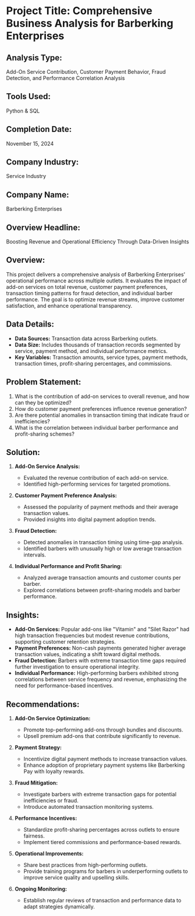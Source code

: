 # Project Title: Comprehensive Business Analysis for Barberking Enterprises

## Analysis Type:
Add-On Service Contribution, Customer Payment Behavior, Fraud Detection, and Performance Correlation Analysis

## Tools Used:
Python & SQL

## Completion Date:
November 15, 2024

## Company Industry:
Service Industry

## Company Name:
Barberking Enterprises


## Overview Headline:
Boosting Revenue and Operational Efficiency Through Data-Driven Insights


## Overview:
This project delivers a comprehensive analysis of Barberking Enterprises' operational performance across multiple outlets. It evaluates the impact of add-on services on total revenue, customer payment preferences, transaction timing patterns for fraud detection, and individual barber performance. The goal is to optimize revenue streams, improve customer satisfaction, and enhance operational transparency.


## Data Details:
- **Data Sources:** Transaction data across Barberking outlets.
- **Data Size:** Includes thousands of transaction records segmented by service, payment method, and individual performance metrics.
- **Key Variables:** Transaction amounts, service types, payment methods, transaction times, profit-sharing percentages, and commissions.


## Problem Statement:
1. What is the contribution of add-on services to overall revenue, and how can they be optimized?
2. How do customer payment preferences influence revenue generation?
3. Are there potential anomalies in transaction timing that indicate fraud or inefficiencies?
4. What is the correlation between individual barber performance and profit-sharing schemes?


## Solution:
1. **Add-On Service Analysis:**
   - Evaluated the revenue contribution of each add-on service.
   - Identified high-performing services for targeted promotions.

2. **Customer Payment Preference Analysis:**
   - Assessed the popularity of payment methods and their average transaction values.
   - Provided insights into digital payment adoption trends.

3. **Fraud Detection:**
   - Detected anomalies in transaction timing using time-gap analysis.
   - Identified barbers with unusually high or low average transaction intervals.

4. **Individual Performance and Profit Sharing:**
   - Analyzed average transaction amounts and customer counts per barber.
   - Explored correlations between profit-sharing models and barber performance.


## Insights:
- **Add-On Services:** Popular add-ons like "Vitamin" and "Silet Razor" had high transaction frequencies but modest revenue contributions, supporting customer retention strategies.
- **Payment Preferences:** Non-cash payments generated higher average transaction values, indicating a shift toward digital methods.
- **Fraud Detection:** Barbers with extreme transaction time gaps required further investigation to ensure operational integrity.
- **Individual Performance:** High-performing barbers exhibited strong correlations between service frequency and revenue, emphasizing the need for performance-based incentives.


## Recommendations:
1. **Add-On Service Optimization:**
   - Promote top-performing add-ons through bundles and discounts.
   - Upsell premium add-ons that contribute significantly to revenue.

2. **Payment Strategy:**
   - Incentivize digital payment methods to increase transaction values.
   - Enhance adoption of proprietary payment systems like Barberking Pay with loyalty rewards.

3. **Fraud Mitigation:**
   - Investigate barbers with extreme transaction gaps for potential inefficiencies or fraud.
   - Introduce automated transaction monitoring systems.

4. **Performance Incentives:**
   - Standardize profit-sharing percentages across outlets to ensure fairness.
   - Implement tiered commissions and performance-based rewards.

5. **Operational Improvements:**
   - Share best practices from high-performing outlets.
   - Provide training programs for barbers in underperforming outlets to improve service quality and upselling skills.

6. **Ongoing Monitoring:**
   - Establish regular reviews of transaction and performance data to adapt strategies dynamically.
